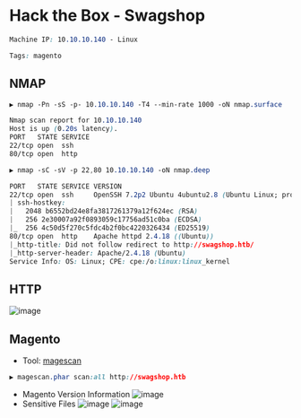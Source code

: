 # Hack the Box - Swagshop
```CSS
Machine IP: 10.10.10.140 - Linux

Tags: magento
```

## NMAP
```CSS
▶ nmap -Pn -sS -p- 10.10.10.140 -T4 --min-rate 1000 -oN nmap.surface

Nmap scan report for 10.10.10.140
Host is up (0.20s latency).
PORT   STATE SERVICE
22/tcp open  ssh
80/tcp open  http
```

```CSS
▶ nmap -sC -sV -p 22,80 10.10.10.140 -oN nmap.deep

PORT   STATE SERVICE VERSION
22/tcp open  ssh     OpenSSH 7.2p2 Ubuntu 4ubuntu2.8 (Ubuntu Linux; protocol 2.0)
| ssh-hostkey: 
|   2048 b6552bd24e8fa3817261379a12f624ec (RSA)
|   256 2e30007a92f0893059c17756ad51c0ba (ECDSA)
|_  256 4c50d5f270c5fdc4b2f0bc4220326434 (ED25519)
80/tcp open  http    Apache httpd 2.4.18 ((Ubuntu))
|_http-title: Did not follow redirect to http://swagshop.htb/
|_http-server-header: Apache/2.4.18 (Ubuntu)
Service Info: OS: Linux; CPE: cpe:/o:linux:linux_kernel
```

## HTTP
![image](https://user-images.githubusercontent.com/83878909/230385940-576fb9d4-0154-4a75-af4c-ffeae45b4231.png)


## Magento
- Tool: [magescan](https://github.com/steverobbins/magescan)
```CSS
▶ magescan.phar scan:all http://swagshop.htb
```
- Magento Version Information
![image](https://user-images.githubusercontent.com/83878909/230405839-266cdc0e-97b7-4b08-bd5a-0b2afc29502f.png)
- Sensitive Files
![image](https://user-images.githubusercontent.com/83878909/230406379-b3b0b66c-61ee-441d-93c7-dc25d708673c.png)
![image](https://user-images.githubusercontent.com/83878909/230406550-166475e5-9eb4-4f61-a20a-02d9a99e6496.png)


